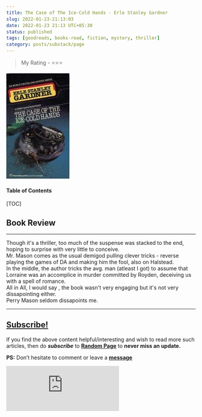 ```yaml
---
title: The Case of The Ice-Cold Hands - Erle Stanley Gardner
slug: 2022-01-23-21:13:03
date: 2022-01-23 21:13 UTC+05:30
status: published
tags: [goodreads, books-read, fiction, mystery, thriller]
category: posts/substack/page
---
```


> My Rating - ⭐⭐⭐

![](/images/Pasted%20image%2020230314211354.jpg)
<h4>Table of Contents</h4>
[TOC]

## Book Review
---
Though it's a thriller, too much of the suspense was stacked to the end, hoping to surprise with very little to conceive.   
Mr. Mason comes as the usual demigod pulling clever tricks - reverse playing the games of DA and making him the fool, also on Halstead.   
In the middle, the author tricks the avg. man (atleast I got) to assume that Lorraine was an accomplice in murder committed by Royden, deceiving us with a spell of romance.  
All in All, I would say , the book wasn't very engaging but it's not very dissapointing either.  
Perry Mason seldom dissapoints me.  

---
## [Subscribe!]()
If you find the above content helpful/interesting and wish to read more such articles, then do _**subscribe**_ to [**Random Page**](https://randompage8.substack.com/) to **never miss an update.**

**PS:** Don’t hesitate to comment or leave a **[message](https://twitter.com/jeanbourgain8)**
<div class="row">
	<iframe src="https://randompage8.substack.com/embed" max-width="480" height="120" frameborder="0" scrolling="no" class="centred"></iframe>
	<br>
</div>